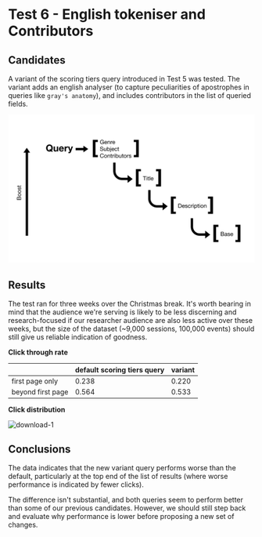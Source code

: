 # Test 6 - English tokeniser and Contributors

## Candidates

A variant of the scoring tiers query introduced in Test 5 was tested. The variant adds an english analyser \(to capture peculiarities of apostrophes in queries like `gray's anatomy`\), and includes contributors in the list of queried fields.

![rough form of a scoring tiers query](../../.gitbook/assets/untitled_drawing.png)

## Results

The test ran for three weeks over the Christmas break. It's worth bearing in mind that the audience we're serving is likely to be less discerning and research-focused if our researcher audience are also less active over these weeks, but the size of the dataset \(~9,000 sessions, 100,000 events\) should still give us reliable indication of goodness.

**Click through rate**

|  | default scoring tiers query | variant |
| :--- | :--- | :--- |
| first page only | 0.238 | 0.220 |
| beyond first page | 0.564 | 0.533 |

**Click distribution**

![download-1](https://user-images.githubusercontent.com/11006680/71817901-408a3280-307f-11ea-95ee-f8aaea9e2f56.png)

## Conclusions

The data indicates that the new variant query performs worse than the default, particularly at the top end of the list of results \(where worse performance is indicated by fewer clicks\).

The difference isn't substantial, and both queries seem to perform better than some of our previous candidates. However, we should still step back and evaluate why performance is lower before proposing a new set of changes.

